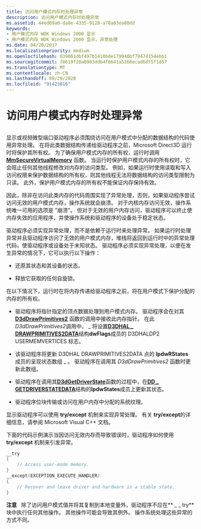 ```yaml
---
title: 访问用户模式内存时处理异常
description: 访问用户模式内存时处理异常
ms.assetid: 44ed69a0-da0e-4335-9128-a78a83ea80dd
keywords:
- 用户模式内存 WDK Windows 2000 显示
- 用户模式内存 WDK Windows 2000 显示，异常处理
ms.date: 04/20/2017
ms.localizationpriority: medium
ms.openlocfilehash: 039861dbf497b1410bde179940bf79474154ebb1
ms.sourcegitcommit: f8619f20a0903dd64f8641a5266ecad6df5f1d57
ms.translationtype: MT
ms.contentlocale: zh-CN
ms.lasthandoff: 09/29/2020
ms.locfileid: "91423816"
---
```

# <a name="exception-handling-when-accessing-user-mode-memory"></a>访问用户模式内存时处理异常


## <span id="ddk_exception_handling_when_accessing_user_mode_memory_gg"></span><span id="DDK_EXCEPTION_HANDLING_WHEN_ACCESSING_USER_MODE_MEMORY_GG"></span>


显示或视频微型端口驱动程序必须围绕访问在用户模式中分配的数据结构的代码使用异常处理。 在将此类数据结构传递给驱动程序之前，Microsoft Direct3D 运行时将保护其所有权。 为了确保用户模式内存的所有权，运行时调用 [**MmSecureVirtualMemory**](/windows-hardware/drivers/ddi/ntddk/nf-ntddk-mmsecurevirtualmemory) 函数。 当运行时保护用户模式内存的所有权时，它会阻止任何其他线程修改对内存的访问类型。 例如，如果运行时使用读取和写入访问权限来保护数据结构的所有权，则其他线程无法将数据结构的访问类型限制为只读。 此外，保护用户模式内存的所有权不能保证内存保持有效。

因此，除非在访问此类内存的代码周围实现了异常处理，否则，如果驱动程序尝试访问无效的用户模式内存，操作系统就会崩溃。 对于内核内存访问无效，操作系统唯一可用的选项是 "崩溃"。 但对于无效的用户内存访问，驱动程序可以终止使内存失效的应用程序，并使操作系统和驱动程序的设备处于稳定状态。

驱动程序必须实现异常处理，而不是依赖于运行时来处理异常。 如果运行时处理异常并且驱动程序访问了无效的用户模式内存，堆栈将返回到运行时中的异常处理代码，使驱动程序或设备处于未知状态。 驱动程序必须实现异常处理，以便在发生异常的情况下，它可以执行以下操作：

-   还原其状态和其设备的状态。

-   释放它获取的任何自旋锁。

在以下情况下，运行时在将内存传递给驱动程序之前，将在用户模式下保护分配的内存的所有权。

-   驱动程序将指针指定的顶点数据处理到用户模式内存。 驱动程序会在对其 [**D3dDrawPrimitives2**](/windows-hardware/drivers/ddi/d3dhal/nc-d3dhal-lpd3dhal_drawprimitives2cb) 函数的调用中接收此内存指针。 在此*D3dDrawPrimitives2*调用中， \_ 将设置[**D3DHAL \_ DRAWPRIMITIVES2DATA**](/windows-hardware/drivers/ddi/d3dhal/ns-d3dhal-_d3dhal_drawprimitives2data)结构**dwFlags**成员的 D3DHALDP2 USERMEMVERTICES 标志。

-   该驱动程序将更新 D3DHAL DRAWPRIMITIVES2DATA 点的 **lpdwRStates** 成员的呈现状态数组 \_ 。 驱动程序在调用其 *D3dDrawPrimitives2* 函数时更新此数组。

-   驱动程序在调用其[**D3dGetDriverState**](/windows/win32/api/ddrawint/nc-ddrawint-pdd_getdriverstate)函数的过程中，在[**DD \_ GETDRIVERSTATEDATA**](/windows/win32/api/ddrawint/ns-ddrawint-dd_getdriverstatedata)结构的**lpdwStates**成员上更新其状态。

-   驱动程序位块传输或访问在用户内存中分配的系统纹理。

显示驱动程序可以使用 **try/except** 机制来实现异常处理。 有关 **try/except**的详细信息，请参阅 Microsoft Visual C++ 文档。

下面的代码示例演示当因访问无效内存而导致错误时，驱动程序如何使用 **try/except** 机制来引发异常。

```cpp
__try
{
    // Access user-mode memory.
}
__except(EXCEPTION_EXECUTE_HANDLER)
{
    // Recover and leave driver and hardware in a stable state.
}
```

**注意**   除了访问用户模式值并将其复制到本地变量外，驱动程序不应在** \_ \_ try**块中执行任何其他操作。 其他操作可能会导致其例外。 操作系统处理这些异常的方式不同。

 

 

